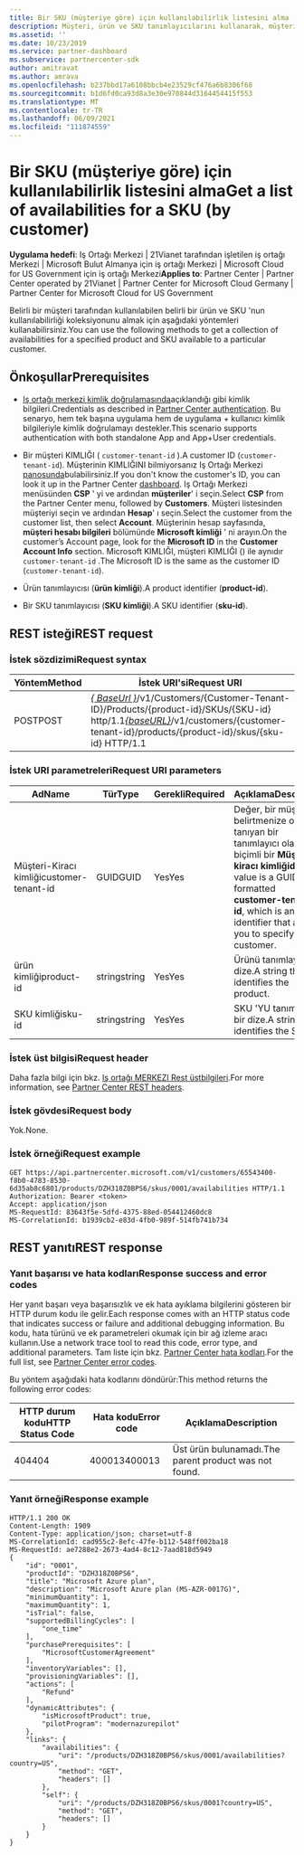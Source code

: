 ```yaml
---
title: Bir SKU (müşteriye göre) için kullanılabilirlik listesini alma
description: Müşteri, ürün ve SKU tanımlayıcılarını kullanarak, müşteri tarafından belirtilen ürün ve SKU için bir kullanılabilirlik koleksiyonu edinebilirsiniz.
ms.assetid: ''
ms.date: 10/23/2019
ms.service: partner-dashboard
ms.subservice: partnercenter-sdk
author: amitravat
ms.author: amrava
ms.openlocfilehash: b237bbd17a6108bbcb4e23529cf476a6b8306f68
ms.sourcegitcommit: b1d6fd0ca93d8a3e30e970844d3164454415f553
ms.translationtype: MT
ms.contentlocale: tr-TR
ms.lasthandoff: 06/09/2021
ms.locfileid: "111874559"
---
```

# <a name="get-a-list-of-availabilities-for-a-sku-by-customer"></a><span data-ttu-id="42a3f-103">Bir SKU (müşteriye göre) için kullanılabilirlik listesini alma</span><span class="sxs-lookup"><span data-stu-id="42a3f-103">Get a list of availabilities for a SKU (by customer)</span></span>

<span data-ttu-id="42a3f-104">**Uygulama hedefi**: Iş Ortağı Merkezi | 21Vianet tarafından işletilen iş ortağı Merkezi | Microsoft Bulut Almanya için iş ortağı Merkezi | Microsoft Cloud for US Government için iş ortağı Merkezi</span><span class="sxs-lookup"><span data-stu-id="42a3f-104">**Applies to**: Partner Center | Partner Center operated by 21Vianet | Partner Center for Microsoft Cloud Germany | Partner Center for Microsoft Cloud for US Government</span></span>

<span data-ttu-id="42a3f-105">Belirli bir müşteri tarafından kullanılabilen belirli bir ürün ve SKU 'nun kullanılabilirliği koleksiyonunu almak için aşağıdaki yöntemleri kullanabilirsiniz.</span><span class="sxs-lookup"><span data-stu-id="42a3f-105">You can use the following methods to get a collection of availabilities for a specified product and SKU available to a particular customer.</span></span>

## <a name="prerequisites"></a><span data-ttu-id="42a3f-106">Önkoşullar</span><span class="sxs-lookup"><span data-stu-id="42a3f-106">Prerequisites</span></span>

- <span data-ttu-id="42a3f-107">[Iş ortağı merkezi kimlik doğrulamasında](partner-center-authentication.md)açıklandığı gibi kimlik bilgileri.</span><span class="sxs-lookup"><span data-stu-id="42a3f-107">Credentials as described in [Partner Center authentication](partner-center-authentication.md).</span></span> <span data-ttu-id="42a3f-108">Bu senaryo, hem tek başına uygulama hem de uygulama + kullanıcı kimlik bilgileriyle kimlik doğrulamayı destekler.</span><span class="sxs-lookup"><span data-stu-id="42a3f-108">This scenario supports authentication with both standalone App and App+User credentials.</span></span>

- <span data-ttu-id="42a3f-109">Bir müşteri KIMLIĞI ( `customer-tenant-id` ).</span><span class="sxs-lookup"><span data-stu-id="42a3f-109">A customer ID (`customer-tenant-id`).</span></span> <span data-ttu-id="42a3f-110">Müşterinin KIMLIĞINI bilmiyorsanız Iş Ortağı Merkezi [panosunda](https://partner.microsoft.com/dashboard)bulabilirsiniz.</span><span class="sxs-lookup"><span data-stu-id="42a3f-110">If you don't know the customer's ID, you can look it up in the Partner Center [dashboard](https://partner.microsoft.com/dashboard).</span></span> <span data-ttu-id="42a3f-111">Iş Ortağı Merkezi menüsünden **CSP** ' yi ve ardından **müşteriler**' i seçin.</span><span class="sxs-lookup"><span data-stu-id="42a3f-111">Select **CSP** from the Partner Center menu, followed by **Customers**.</span></span> <span data-ttu-id="42a3f-112">Müşteri listesinden müşteriyi seçin ve ardından **Hesap**' ı seçin.</span><span class="sxs-lookup"><span data-stu-id="42a3f-112">Select the customer from the customer list, then select **Account**.</span></span> <span data-ttu-id="42a3f-113">Müşterinin hesap sayfasında, **müşteri hesabı bilgileri** bölümünde **Microsoft kimliği** ' ni arayın.</span><span class="sxs-lookup"><span data-stu-id="42a3f-113">On the customer’s Account page, look for the **Microsoft ID** in the **Customer Account Info** section.</span></span> <span data-ttu-id="42a3f-114">Microsoft KIMLIĞI, müşteri KIMLIĞI () ile aynıdır `customer-tenant-id` .</span><span class="sxs-lookup"><span data-stu-id="42a3f-114">The Microsoft ID is the same as the customer ID  (`customer-tenant-id`).</span></span>

- <span data-ttu-id="42a3f-115">Ürün tanımlayıcısı (**ürün kimliği**).</span><span class="sxs-lookup"><span data-stu-id="42a3f-115">A product identifier (**product-id**).</span></span>

- <span data-ttu-id="42a3f-116">Bir SKU tanımlayıcısı (**SKU kimliği**).</span><span class="sxs-lookup"><span data-stu-id="42a3f-116">A SKU identifier (**sku-id**).</span></span>

## <a name="rest-request"></a><span data-ttu-id="42a3f-117">REST isteği</span><span class="sxs-lookup"><span data-stu-id="42a3f-117">REST request</span></span>

### <a name="request-syntax"></a><span data-ttu-id="42a3f-118">İstek sözdizimi</span><span class="sxs-lookup"><span data-stu-id="42a3f-118">Request syntax</span></span>

| <span data-ttu-id="42a3f-119">Yöntem</span><span class="sxs-lookup"><span data-stu-id="42a3f-119">Method</span></span> | <span data-ttu-id="42a3f-120">İstek URI'si</span><span class="sxs-lookup"><span data-stu-id="42a3f-120">Request URI</span></span>                                                                                                                 |
|--------|-----------------------------------------------------------------------------------------------------------------------------|
| <span data-ttu-id="42a3f-121">POST</span><span class="sxs-lookup"><span data-stu-id="42a3f-121">POST</span></span>   | <span data-ttu-id="42a3f-122">[*\{ BaseUrl \}*](partner-center-rest-urls.md)/v1/Customers/{Customer-Tenant-ID}/Products/{product-id}/SKUs/{SKU-id} http/1.1</span><span class="sxs-lookup"><span data-stu-id="42a3f-122">[*\{baseURL\}*](partner-center-rest-urls.md)/v1/customers/{customer-tenant-id}/products/{product-id}/skus/{sku-id} HTTP/1.1</span></span> |

### <a name="request-uri-parameters"></a><span data-ttu-id="42a3f-123">İstek URI parametreleri</span><span class="sxs-lookup"><span data-stu-id="42a3f-123">Request URI parameters</span></span>

| <span data-ttu-id="42a3f-124">Ad</span><span class="sxs-lookup"><span data-stu-id="42a3f-124">Name</span></span>               | <span data-ttu-id="42a3f-125">Tür</span><span class="sxs-lookup"><span data-stu-id="42a3f-125">Type</span></span> | <span data-ttu-id="42a3f-126">Gerekli</span><span class="sxs-lookup"><span data-stu-id="42a3f-126">Required</span></span> | <span data-ttu-id="42a3f-127">Açıklama</span><span class="sxs-lookup"><span data-stu-id="42a3f-127">Description</span></span>                                                                                 |
|--------------------|------|----------|---------------------------------------------------------------------------------------------|
| <span data-ttu-id="42a3f-128">Müşteri-Kiracı kimliği</span><span class="sxs-lookup"><span data-stu-id="42a3f-128">customer-tenant-id</span></span> | <span data-ttu-id="42a3f-129">GUID</span><span class="sxs-lookup"><span data-stu-id="42a3f-129">GUID</span></span> | <span data-ttu-id="42a3f-130">Yes</span><span class="sxs-lookup"><span data-stu-id="42a3f-130">Yes</span></span> | <span data-ttu-id="42a3f-131">Değer, bir müşteriyi belirtmenize olanak tanıyan bir tanımlayıcı olan GUID biçimli bir **Müşteri-kiracı kimliğidir**.</span><span class="sxs-lookup"><span data-stu-id="42a3f-131">The value is a GUID-formatted **customer-tenant-id**, which is an identifier that allows you to specify a customer.</span></span> |
| <span data-ttu-id="42a3f-132">ürün kimliği</span><span class="sxs-lookup"><span data-stu-id="42a3f-132">product-id</span></span> | <span data-ttu-id="42a3f-133">string</span><span class="sxs-lookup"><span data-stu-id="42a3f-133">string</span></span> | <span data-ttu-id="42a3f-134">Yes</span><span class="sxs-lookup"><span data-stu-id="42a3f-134">Yes</span></span> | <span data-ttu-id="42a3f-135">Ürünü tanımlayan bir dize.</span><span class="sxs-lookup"><span data-stu-id="42a3f-135">A string that identifies the product.</span></span> |
| <span data-ttu-id="42a3f-136">SKU kimliği</span><span class="sxs-lookup"><span data-stu-id="42a3f-136">sku-id</span></span> | <span data-ttu-id="42a3f-137">string</span><span class="sxs-lookup"><span data-stu-id="42a3f-137">string</span></span> | <span data-ttu-id="42a3f-138">Yes</span><span class="sxs-lookup"><span data-stu-id="42a3f-138">Yes</span></span> | <span data-ttu-id="42a3f-139">SKU 'YU tanımlayan bir dize.</span><span class="sxs-lookup"><span data-stu-id="42a3f-139">A string that identifies the SKU.</span></span> |

### <a name="request-header"></a><span data-ttu-id="42a3f-140">İstek üst bilgisi</span><span class="sxs-lookup"><span data-stu-id="42a3f-140">Request header</span></span>

<span data-ttu-id="42a3f-141">Daha fazla bilgi için bkz. [Iş ortağı MERKEZI Rest üstbilgileri](headers.md).</span><span class="sxs-lookup"><span data-stu-id="42a3f-141">For more information, see [Partner Center REST headers](headers.md).</span></span>

### <a name="request-body"></a><span data-ttu-id="42a3f-142">İstek gövdesi</span><span class="sxs-lookup"><span data-stu-id="42a3f-142">Request body</span></span>

<span data-ttu-id="42a3f-143">Yok.</span><span class="sxs-lookup"><span data-stu-id="42a3f-143">None.</span></span>

### <a name="request-example"></a><span data-ttu-id="42a3f-144">İstek örneği</span><span class="sxs-lookup"><span data-stu-id="42a3f-144">Request example</span></span>

```http
GET https://api.partnercenter.microsoft.com/v1/customers/65543400-f8b0-4783-8530-6d35ab8c6801/products/DZH318Z0BPS6/skus/0001/availabilities HTTP/1.1
Authorization: Bearer <token>
Accept: application/json
MS-RequestId: 83643f5e-5dfd-4375-88ed-054412460dc8
MS-CorrelationId: b1939cb2-e83d-4fb0-989f-514fb741b734
```

## <a name="rest-response"></a><span data-ttu-id="42a3f-145">REST yanıtı</span><span class="sxs-lookup"><span data-stu-id="42a3f-145">REST response</span></span>

### <a name="response-success-and-error-codes"></a><span data-ttu-id="42a3f-146">Yanıt başarısı ve hata kodları</span><span class="sxs-lookup"><span data-stu-id="42a3f-146">Response success and error codes</span></span>

<span data-ttu-id="42a3f-147">Her yanıt başarı veya başarısızlık ve ek hata ayıklama bilgilerini gösteren bir HTTP durum kodu ile gelir.</span><span class="sxs-lookup"><span data-stu-id="42a3f-147">Each response comes with an HTTP status code that indicates success or failure and additional debugging information.</span></span> <span data-ttu-id="42a3f-148">Bu kodu, hata türünü ve ek parametreleri okumak için bir ağ izleme aracı kullanın.</span><span class="sxs-lookup"><span data-stu-id="42a3f-148">Use a network trace tool to read this code, error type, and additional parameters.</span></span> <span data-ttu-id="42a3f-149">Tam liste için bkz. [Partner Center hata kodları](error-codes.md).</span><span class="sxs-lookup"><span data-stu-id="42a3f-149">For the full list, see [Partner Center error codes](error-codes.md).</span></span>

<span data-ttu-id="42a3f-150">Bu yöntem aşağıdaki hata kodlarını döndürür:</span><span class="sxs-lookup"><span data-stu-id="42a3f-150">This method returns the following error codes:</span></span>

| <span data-ttu-id="42a3f-151">HTTP durum kodu</span><span class="sxs-lookup"><span data-stu-id="42a3f-151">HTTP Status Code</span></span> | <span data-ttu-id="42a3f-152">Hata kodu</span><span class="sxs-lookup"><span data-stu-id="42a3f-152">Error code</span></span> | <span data-ttu-id="42a3f-153">Açıklama</span><span class="sxs-lookup"><span data-stu-id="42a3f-153">Description</span></span> |
|------------------|------------|-------------|
| <span data-ttu-id="42a3f-154">404</span><span class="sxs-lookup"><span data-stu-id="42a3f-154">404</span></span> | <span data-ttu-id="42a3f-155">400013</span><span class="sxs-lookup"><span data-stu-id="42a3f-155">400013</span></span> | <span data-ttu-id="42a3f-156">Üst ürün bulunamadı.</span><span class="sxs-lookup"><span data-stu-id="42a3f-156">The parent product was not found.</span></span> |

### <a name="response-example"></a><span data-ttu-id="42a3f-157">Yanıt örneği</span><span class="sxs-lookup"><span data-stu-id="42a3f-157">Response example</span></span>

```http
HTTP/1.1 200 OK
Content-Length: 1909
Content-Type: application/json; charset=utf-8
MS-CorrelationId: cad955c2-8efc-47fe-b112-548ff002ba18
MS-RequestId: ae7288e2-2673-4ad4-8c12-7aad818d5949
{
    "id": "0001",
    "productId": "DZH318Z0BPS6",
    "title": "Microsoft Azure plan",
    "description": "Microsoft Azure plan (MS-AZR-0017G)",
    "minimumQuantity": 1,
    "maximumQuantity": 1,
    "isTrial": false,
    "supportedBillingCycles": [
        "one_time"
    ],
    "purchasePrerequisites": [
        "MicrosoftCustomerAgreement"
    ],
    "inventoryVariables": [],
    "provisioningVariables": [],
    "actions": [
        "Refund"
    ],
    "dynamicAttributes": {
        "isMicrosoftProduct": true,
        "pilotProgram": "modernazurepilot"
    },
    "links": {
        "availabilities": {
            "uri": "/products/DZH318Z0BPS6/skus/0001/availabilities?country=US",
            "method": "GET",
            "headers": []
        },
        "self": {
            "uri": "/products/DZH318Z0BPS6/skus/0001?country=US",
            "method": "GET",
            "headers": []
        }
    }
}
```
